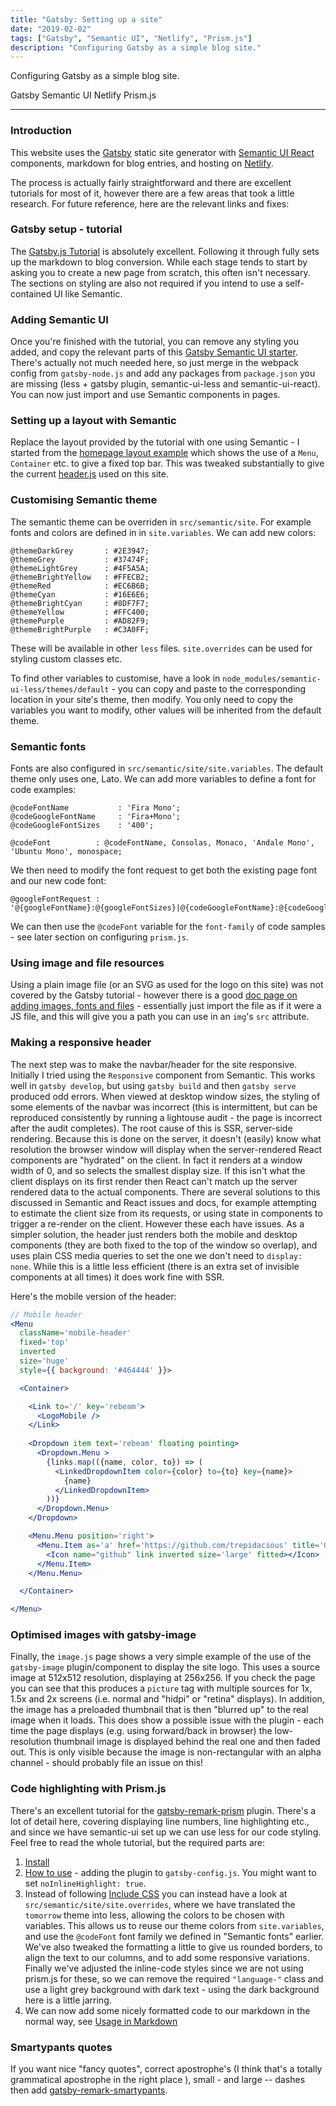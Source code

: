 ```yaml
---
title: "Gatsby: Setting up a site"
date: "2019-02-02"
tags: ["Gatsby", "Semantic UI", "Netlify", "Prism.js"]
description: "Configuring Gatsby as a simple blog site."
---
```


Configuring Gatsby as a simple blog site.<!--end-->

<label color='violet' as='a' href='https://www.gatsbyjs.org/'>Gatsby</label>
<label color='blue' as='a' href='https://www.gatsbyjs.org/'>Semantic UI</label>
<label color='teal' as='a' href='https://www.netlify.com/'>Netlify</label>
<label color='grey' as='a' href='https://prismjs.com/'>Prism.js</label>

---

### Introduction

This website uses the [Gatsby](https://www.gatsbyjs.org/) static site generator with [Semantic UI React](https://react.semantic-ui.com/) components, markdown for blog entries, and hosting on [Netlify](https://www.netlify.com/).

The process is actually fairly straightforward and there are excellent tutorials for most of it, however there are a few areas that took a little research. For future reference, here are the relevant links and fixes:

### Gatsby setup - tutorial

The [Gatsby.js Tutorial](https://www.gatsbyjs.org/tutorial/) is absolutely excellent. Following it through fully sets up the markdown to blog conversion. While each stage tends to start by asking you to create a new page from scratch, this often isn't necessary. The sections on styling are also not required if you intend to use a self-contained UI like Semantic.

### Adding Semantic UI

Once you're finished with the tutorial, you can remove any styling you added, and copy the relevant parts of this [Gatsby Semantic UI starter](https://github.com/pretzelhands/gatsby-starter-semantic-ui). There's actually not much needed here, so just merge in the webpack config from `gatsby-node.js` and add any packages from `package.json` you are missing (less + gatsby plugin, semantic-ui-less and semantic-ui-react). You can now just import and use Semantic components in pages.

### Setting up a layout with Semantic

Replace the layout provided by the tutorial with one using Semantic - I started from the [homepage layout example](https://react.semantic-ui.com/layouts/homepage) which shows the use of a `Menu`, `Container` etc. to give a fixed top bar. This was tweaked substantially to give the current [header.js](https://github.com/trepidacious/gatsby-rebeam-org/blob/master/src/components/header.js) used on this site.

### Customising Semantic theme

The semantic theme can be overriden in `src/semantic/site`. For example fonts and colors are defined in in `site.variables`. We can add new colors:

```less
@themeDarkGrey       : #2E3947;
@themeGrey           : #37474F;
@themeLightGrey      : #4F5A5A;
@themeBrightYellow   : #FFECB2;
@themeRed            : #EC6B6B;
@themeCyan           : #16E6E6;
@themeBrightCyan     : #8DF7F7;
@themeYellow         : #FFC400;
@themePurple         : #AD82F9;
@themeBrightPurple   : #C3A0FF;
```

These will be available in other `less` files. `site.overrides` can be used for styling custom classes etc.

To find other variables to customise, have a look in `node_modules/semantic-ui-less/themes/default` - you can copy and paste to the corresponding location in your site's theme, then modify. You only need to copy the variables you want to modify, other values will be inherited from the default theme.

### Semantic fonts

Fonts are also configured in `src/semantic/site/site.variables`. The default theme only uses one, Lato. We can add more variables to define a font for code examples:

```less
@codeFontName           : 'Fira Mono';
@codeGoogleFontName     : 'Fira+Mono';
@codeGoogleFontSizes    : '400';

@codeFont          : @codeFontName, Consolas, Monaco, 'Andale Mono', 'Ubuntu Mono', monospace;
```

We then need to modify the font request to get both the existing page font and our new code font:

```less
@googleFontRequest : '@{googleFontName}:@{googleFontSizes}|@{codeGoogleFontName}:@{codeGoogleFontSizes}&subset=@{googleSubset}';
```

We can then use the `@codeFont` variable for the `font-family` of code samples - see later section on configuring `prism.js`.


### Using image and file resources

Using a plain image file (or an SVG as used for the logo on this site) was not covered by the Gatsby tutorial - however there is a good [doc page on adding images, fonts and files](https://www.gatsbyjs.org/docs/adding-images-fonts-files/) - essentially just import the file as if it were a JS file, and this will give you a path you can use in an `img`'s `src` attribute.

### Making a responsive header

The next step was to make the navbar/header for the site responsive. Initially I tried using the `Responsive` component from Semantic. This works well in `gatsby develop`, but using `gatsby build` and then `gatsby serve` produced odd errors. When viewed at desktop window sizes, the styling of some elements of the navbar was incorrect (this is intermittent, but can be reproduced consistently by running a lightouse audit - the page is incorrect after the audit completes). The root cause of this is SSR, server-side rendering. Because this is done on the server, it doesn't (easily) know what resolution the browser window will display when the server-rendered React components are "hydrated" on the client. In fact it renders at a window width of 0, and so selects the smallest display size. If this isn't what the client displays on its first render then React can't match up the server rendered data to the actual components. There are several solutions to this discussed in Semantic and React issues and docs, for example attempting to estimate the client size from its requests, or using state in components to trigger a re-render on the client. However these each have issues. As a simpler solution, the header just renders both the mobile and desktop components (they are both fixed to the top of the window so overlap), and uses plain CSS media queries to set the one we don't need to `display: none`. While this is a little less efficient (there is an extra set of invisible components at all times) it does work fine with SSR.

Here's the mobile version of the header:
```jsx
// Mobile header
<Menu 
  className='mobile-header'
  fixed='top'
  inverted
  size='huge'
  style={{ background: '#464444' }}>

  <Container>

    <Link to='/' key='rebeam'>
      <LogoMobile />
    </Link>
    
    <Dropdown item text='rebeam' floating pointing>
      <Dropdown.Menu >
        {links.map(({name, color, to}) => (
          <LinkedDropdownItem color={color} to={to} key={name}>
            {name}
          </LinkedDropdownItem>
        ))}
      </Dropdown.Menu>
    </Dropdown>

    <Menu.Menu position='right'>
      <Menu.Item as='a' href='https://github.com/trepidacious' title='Github' target="_blank" rel="noreferrer">
        <Icon name="github" link inverted size='large' fitted></Icon>
      </Menu.Item>
    </Menu.Menu>

  </Container>

</Menu>
```

### Optimised images with gatsby-image

Finally, the `image.js` page shows a very simple example of the use of the `gatsby-image` plugin/component to display the site logo. This uses a source image at 512x512 resolution, displaying at 256x256. If you check the page you can see that this produces a `picture` tag with multiple sources for 1x, 1.5x and 2x screens (i.e. normal and "hidpi" or "retina" displays). In addition, the image has a preloaded thumbnail that is then "blurred up" to the real image when it loads. This does show a possible issue with the plugin - each time the page displays (e.g. using forward/back in browser) the low-resolution thumbnail image is displayed behind the real one and then faded out. This is only visible because the image is non-rectangular with an alpha channel - should probably file an issue on this!

### Code highlighting with Prism.js

There's an excellent tutorial for the [gatsby-remark-prism](https://www.gatsbyjs.org/packages/gatsby-remark-prismjs/) plugin. There's a lot of detail here, covering displaying line numbers, line highlighting etc., and since we have semantic-ui set up we can use less for our code styling. Feel free to read the whole tutorial, but the required parts are:

1. [Install](https://www.gatsbyjs.org/packages/gatsby-remark-prismjs/#install)
2. [How to use](https://www.gatsbyjs.org/packages/gatsby-remark-prismjs/#how-to-use) - adding the plugin to `gatsby-config.js`. You might want to set `noInlineHighlight: true`.
3. Instead of following [Include CSS](https://www.gatsbyjs.org/packages/gatsby-remark-prismjs/#include-css) you can instead have a look at `src/semantic/site/site.overrides`, where we have translated the `tomorrow` theme into less, allowing the colors to be chosen with variables. This allows us to reuse our theme colors from `site.variables`, and use the `@codeFont` font family we defined in "Semantic fonts" earlier. We've also tweaked the formatting a little to give us rounded borders, to align the text to our columns, and to add some responsive variations. Finally we've adjusted the inline-code styles since we are not using prism.js for these, so we can remove the required `"language-"` class and use a light grey background with dark text - using the dark background here is a little jarring.
4. We can now add some nicely formatted code to our markdown in the normal way, see [Usage in Markdown](https://www.gatsbyjs.org/packages/gatsby-remark-prismjs/#usage-in-markdown)

### Smartypants quotes

If you want nice "fancy quotes", correct apostrophe's (I think that's a totally grammatical apostrophe in the right place <icon name="thumbs up outline"></icon>), small - and large -- dashes then add [gatsby-remark-smartypants](https://www.gatsbyjs.org/packages/gatsby-remark-smartypants/).
